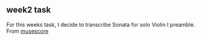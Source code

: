 ## week2 task
For this weeks task, I decide to transcribe Sonata for solo Violin I preamble. From [musescore](musicweek2.mscz)
